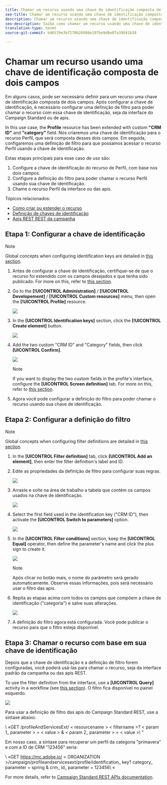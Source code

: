 ```yaml
---
title: Chamar um recurso usando uma chave de identificação composta de dois campos
seo-title: Chamar um recurso usando uma chave de identificação composta de dois campos
description: Chamar um recurso usando uma chave de identificação composta de dois campos
seo-description: Saiba como chamar um recurso usando uma chave de identificação composta de dois campos
translation-type: tm+mt
source-git-commit: b46579e3bf270b26986e107be9d8e07a39841b38

---
```



# Chamar um recurso usando uma chave de identificação composta de dois campos

Em alguns casos, pode ser necessário definir para um recurso uma chave de identificação composta de dois campos. Após configurar a chave de identificação, é necessário configurar uma definição de filtro para poder chamar o recurso com essa chave de identificação, seja da interface do Campaign Standard ou de apis.

In this use case, the **Profile** resource has been extended with custom **"CRM ID"** and **"category"** field. Nós criaremos uma chave de identificação para o recurso Perfil, que será composta desses dois campos. Em seguida, configaremos uma definição de filtro para que possamos acessar o recurso Perfil usando a chave de identificação.

Estas etapas principais para esse caso de uso são:

1. Configure a chave de identificação do recurso de Perfil, com base nos dois campos.
1. Configure a definição do filtro para poder chamar o recurso Perfil usando sua chave de identificação.
1. Chame o recurso Perfil da interface ou das apis.

Tópicos relacionados:

* [Como criar ou estender o recurso](help/developing/using/creating-or-extending-the-resource.md)
* [Definição de chaves de identificação](help/developing/using/configuring-the-resource-s-data-structure.md#defining-identification-keys)
* [Apis REST REST da campanha](https://docs.campaign.adobe.com/doc/standard/en/api/ACS_API.html)

## Etapa 1: Configurar a chave de identificação

>[!NOTE]
> Global concepts when configuring identification keys are detailed in [this section](help/developing/using/configuring-the-resource-s-data-structure.md#defining-identification-keys).

1. Antes de configurar a chave de identificação, certifique-se de que o recurso foi estendido com os campos desejados e que tenha sido publicado. For more on this, refer to [this section](help/developing/using/creating-or-extending-the-resource.md).

1. Go to the **[!UICONTROL Administration]** / **[!UICONTROL Developement]** / **[!UICONTROL Custom resources]** menu, then open the **[!UICONTROL Profile]** resource.

   ![](assets/uc_idkey1.png)

1. In the **[UICONTROL Identification keys]** section, click the **[!UICONTROL Create element]** button.

   ![](assets/uc_idkey2.png)

1. Add the two custom "CRM ID" and "Category" fields, then click **[UICONTROL Confirm]**.

   ![](assets/uc_idkey3.png)

   >[!NOTE]
   > If you want to display the two custom fields in the profile's interface, configure the **[UICONTROL Screen definition]** tab. For more on this, refer to [this section](help/developing/using/configuring-the-screen-definition.md).

1. Agora você pode configurar a definição do filtro para poder chamar o recurso usando sua chave de identificação.

## Etapa 2: Configurar a definição do filtro

>[!NOTE]
> Global concepts when configuring filter definitions are detailed in [this section](help/developing/using/configuring-filter-definition.md).

1. In the **[UICONTROL Filter definition]** tab, click **[UICONTROL Add an element]**, then enter the filter definition's label and ID.

1. Edite as propriedades da definição de filtro para configurar suas regras.

   ![](assets/uc_idkey4.png)

1. Arraste e solte na área de trabalho a tabela que contém os campos usados na chave de identificação.

   ![](assets/uc_idkey5.png)

1. Select the first field used in the identification key ("CRM ID"), then activate the **[UICONTROL Switch to parameters]** option.

   ![](assets/uc_idkey6.png)

1. In the **[UICONTROL Filter conditions]** section, keep the **[UICONTROL Equal]** operator, then define the parameter's name and click the plus sign to create it.

   ![](assets/uc_idkey7.png)

   >[!NOTE]
   > Após clicar no botão mais, o nome do parâmetro será gerado automaticamente. Observe essas informações, pois será necessário usar o filtro das apis.

1. Repita as etapas acima com todos os campos que compõem a chave de identificação ("categoria") e salve suas alterações.

   ![](assets/uc_idkey8.png)

1. A definição do filtro agora está configurada. Você pode publicar o recurso para que o filtro esteja disponível.

## Etapa 3: Chamar o recurso com base em sua chave de identificação

Depois que a chave de identificação e a definição de filtro forem configuradas, você poderá usá-las para chamar o recurso, seja da interface padrão da campanha ou das apis REST.

To use the filter definition from the interface, use a **[UICONTROL Query]** activity in a workflow (see [this section](help/automating/using/query.md)). O filtro fica disponível no painel esquerdo.

![](assets/uc_idkey9.png)

Para usar a definição de filtro das apis do Campaign Standard REST, use a sintaxe abaixo:

\ «GET /profileAndServicesExt/ &lt; resourcename &gt; &lt; filtername &gt;? &lt; param 1_ parameter &gt; = &lt; value &gt; &amp; &lt; param 2_ parameter &gt; = &lt; value &gt;\ "

Em nosso caso, a sintaxe para recuperar um perfil da categoria "primavera" e com a ID de CRM "123456" seria:

\ «GET https://mc.adobe.io/ &lt; ORGANIZATION &gt;/campaign/profileandservicesext/profile/identification_ key? category_ parameter = spring &amp; crm_ id_ parameter = 123456\ «

For more details, refer to [Campaign Standard REST APIs documentation](https://docs.campaign.adobe.com/doc/standard/en/api/ACS_API.html#filtering).